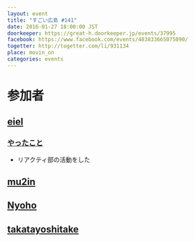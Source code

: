 ```yaml
---
layout: event
title: "すごい広島 #141"
date: 2016-01-27 18:00:00 JST
doorkeeper: https://great-h.doorkeeper.jp/events/37995
facebook: https://www.facebook.com/events/483833665075090/
togetter: http://togetter.com/li/931134
place: movin_on
categories: events
---
```


# 参加者

## [eiel](http://eiel.info/)

### [やったこと](https://github.com/great-h/great-h.github.io/issues/1757)

* リアクティ部の活動をした


## [mu2in](http://twitter.com/mu2in)


## [Nyoho](http://nyoho.jp/)


## [takatayoshitake](http://twitter.com/takatayoshitake)
